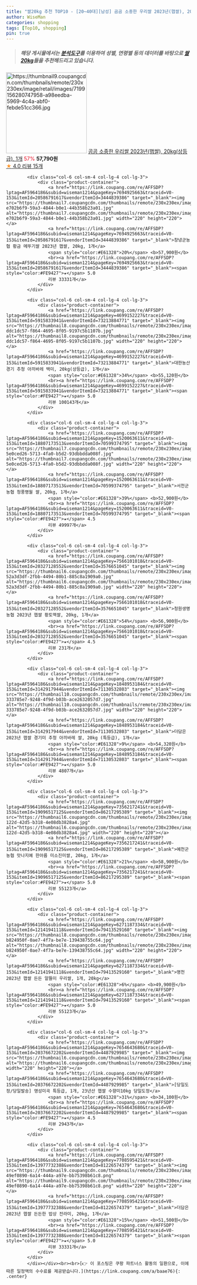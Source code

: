 ```yaml
---
title: "쌀20kg 추천 TOP10 - [20~40대][남성] 곰곰 소중한 우리쌀 2023년(햅쌀), 20kg(상등급), 1개"
author: WiseMan
categories: shopping
tags: [Top10, shopping]
pin: true
---
```


> ##### 해당 게시물에서는 [**분석도구**](https://itemscout.io/)를 이용하여 **성별**, **연령별** 등의 데이터를 바탕으로 [**쌀20kg**](https://link.coupang.com/a/baae76)들을 추천해드리고 있습니다.
<div class="container"><div class="row">
            <div class="col-6 col-sm-4 col-lg-4 col-lg-3">
                <div class="product-container">
                    <a href="https://link.coupang.com/re/AFFSDP?lptag=AF5964186&subid=wiseman1214&pageKey=166996432&traceid=V0-153&itemId=478240947&vendorItemId=4200250120" target="_blank"><img src="https://thumbnail9.coupangcdn.com/thumbnails/remote/230x230ex/image/retail/images/7199156280747958-a98eedba-5969-4c4a-abf0-febde51cc366.jpg" alt="https://thumbnail9.coupangcdn.com/thumbnails/remote/230x230ex/image/retail/images/7199156280747958-a98eedba-5969-4c4a-abf0-febde51cc366.jpg" width="220" height="220"></a>
                    <a href="https://link.coupang.com/re/AFFSDP?lptag=AF5964186&subid=wiseman1214&pageKey=166996432&traceid=V0-153&itemId=478240947&vendorItemId=4200250120" target="_blank">곰곰 소중한 우리쌀 2023년(햅쌀), 20kg(상등급), 1개</a>
                    <span style="color:#E61328">57%</span> <b>57,790원</b>
                    <br><a href="https://link.coupang.com/re/AFFSDP?lptag=AF5964186&subid=wiseman1214&pageKey=166996432&traceid=V0-153&itemId=478240947&vendorItemId=4200250120" target="_blank"><span style="color:#FE9427">★</span> 4.0
                    리뷰 15개</a>
                </div>
            </div>
            
            <div class="col-6 col-sm-4 col-lg-4 col-lg-3">
                <div class="product-container">
                    <a href="https://link.coupang.com/re/AFFSDP?lptag=AF5964186&subid=wiseman1214&pageKey=7694925663&traceid=V0-153&itemId=20586791617&vendorItemId=3444839386" target="_blank"><img src="https://thumbnail7.coupangcdn.com/thumbnails/remote/230x230ex/image/retail/images/51516029229726-e702b6f9-59a3-4844-b0e1-44b358b23a01.jpg" alt="https://thumbnail7.coupangcdn.com/thumbnails/remote/230x230ex/image/retail/images/51516029229726-e702b6f9-59a3-4844-b0e1-44b358b23a01.jpg" width="220" height="220"></a>
                    <a href="https://link.coupang.com/re/AFFSDP?lptag=AF5964186&subid=wiseman1214&pageKey=7694925663&traceid=V0-153&itemId=20586791617&vendorItemId=3444839386" target="_blank">창녕군농협 황금 메뚜기쌀 2023년 햅쌀, 20kg, 1개</a>
                    <span style="color:#E61328">20%</span> <b>57,900원</b>
                    <br><a href="https://link.coupang.com/re/AFFSDP?lptag=AF5964186&subid=wiseman1214&pageKey=7694925663&traceid=V0-153&itemId=20586791617&vendorItemId=3444839386" target="_blank"><span style="color:#FE9427">★</span> 5.0
                    리뷰 33331개</a>
                </div>
            </div>
            
            <div class="col-6 col-sm-4 col-lg-4 col-lg-3">
                <div class="product-container">
                    <a href="https://link.coupang.com/re/AFFSDP?lptag=AF5964186&subid=wiseman1214&pageKey=4699152227&traceid=V0-153&itemId=5915833941&vendorItemId=73213884771" target="_blank"><img src="https://thumbnail8.coupangcdn.com/thumbnails/remote/230x230ex/image/retail/images/8842831227227228-ddc1dc57-f864-4695-8f05-9197c5b1107b.jpg" alt="https://thumbnail8.coupangcdn.com/thumbnails/remote/230x230ex/image/retail/images/8842831227227228-ddc1dc57-f864-4695-8f05-9197c5b1107b.jpg" width="220" height="220"></a>
                    <a href="https://link.coupang.com/re/AFFSDP?lptag=AF5964186&subid=wiseman1214&pageKey=4699152227&traceid=V0-153&itemId=5915833941&vendorItemId=73213884771" target="_blank">대한농산 경기 추청 아끼바레 백미, 20kg(상등급), 1개</a>
                    <span style="color:#E61328">34%</span> <b>55,120원</b>
                    <br><a href="https://link.coupang.com/re/AFFSDP?lptag=AF5964186&subid=wiseman1214&pageKey=4699152227&traceid=V0-153&itemId=5915833941&vendorItemId=73213884771" target="_blank"><span style="color:#FE9427">★</span> 5.0
                    리뷰 100143개</a>
                </div>
            </div>
            
            <div class="col-6 col-sm-4 col-lg-4 col-lg-3">
                <div class="product-container">
                    <a href="https://link.coupang.com/re/AFFSDP?lptag=AF5964186&subid=wiseman1214&pageKey=1520063611&traceid=V0-153&itemId=18807173513&vendorItemId=70599374795" target="_blank"><img src="https://thumbnail7.coupangcdn.com/thumbnails/remote/230x230ex/image/retail/images/3320211964166796-5e0ced26-5713-4fa0-b5d2-93dbbdda008f.jpg" alt="https://thumbnail7.coupangcdn.com/thumbnails/remote/230x230ex/image/retail/images/3320211964166796-5e0ced26-5713-4fa0-b5d2-93dbbdda008f.jpg" width="220" height="220"></a>
                    <a href="https://link.coupang.com/re/AFFSDP?lptag=AF5964186&subid=wiseman1214&pageKey=1520063611&traceid=V0-153&itemId=18807173513&vendorItemId=70599374795" target="_blank">서천군농협 청풍명월 쌀, 20kg, 1개</a>
                    <span style="color:#E61328">39%</span> <b>52,900원</b>
                    <br><a href="https://link.coupang.com/re/AFFSDP?lptag=AF5964186&subid=wiseman1214&pageKey=1520063611&traceid=V0-153&itemId=18807173513&vendorItemId=70599374795" target="_blank"><span style="color:#FE9427">★</span> 4.5
                    리뷰 49997개</a>
                </div>
            </div>
            
            <div class="col-6 col-sm-4 col-lg-4 col-lg-3">
                <div class="product-container">
                    <a href="https://link.coupang.com/re/AFFSDP?lptag=AF5964186&subid=wiseman1214&pageKey=7566101018&traceid=V0-153&itemId=20327128552&vendorItemId=3576651045" target="_blank"><img src="https://thumbnail6.coupangcdn.com/thumbnails/remote/230x230ex/image/retail/images/1852782104580883-52a3d3df-2fbb-4494-80b1-885c8a1909a0.jpg" alt="https://thumbnail6.coupangcdn.com/thumbnails/remote/230x230ex/image/retail/images/1852782104580883-52a3d3df-2fbb-4494-80b1-885c8a1909a0.jpg" width="220" height="220"></a>
                    <a href="https://link.coupang.com/re/AFFSDP?lptag=AF5964186&subid=wiseman1214&pageKey=7566101018&traceid=V0-153&itemId=20327128552&vendorItemId=3576651045" target="_blank">청원생명농협 2023년 햅쌀 황토맥쌀, 20kg, 1개</a>
                    <span style="color:#E61328">54%</span> <b>56,900원</b>
                    <br><a href="https://link.coupang.com/re/AFFSDP?lptag=AF5964186&subid=wiseman1214&pageKey=7566101018&traceid=V0-153&itemId=20327128552&vendorItemId=3576651045" target="_blank"><span style="color:#FE9427">★</span> 4.5
                    리뷰 231개</a>
                </div>
            </div>
            
            <div class="col-6 col-sm-4 col-lg-4 col-lg-3">
                <div class="product-container">
                    <a href="https://link.coupang.com/re/AFFSDP?lptag=AF5964186&subid=wiseman1214&pageKey=1848953184&traceid=V0-153&itemId=3142917944&vendorItemId=71130532803" target="_blank"><img src="https://thumbnail10.coupangcdn.com/thumbnails/remote/230x230ex/image/retail/images/1046006530223236-333785e7-9248-4f9d-b03b-ace2632057d7.jpg" alt="https://thumbnail10.coupangcdn.com/thumbnails/remote/230x230ex/image/retail/images/1046006530223236-333785e7-9248-4f9d-b03b-ace2632057d7.jpg" width="220" height="220"></a>
                    <a href="https://link.coupang.com/re/AFFSDP?lptag=AF5964186&subid=wiseman1214&pageKey=1848953184&traceid=V0-153&itemId=3142917944&vendorItemId=71130532803" target="_blank">더담은 2023년 햅쌀 경기미 추청 아끼바레 쌀, 20kg (특등급), 1개</a>
                    <span style="color:#E61328">9%</span> <b>54,320원</b>
                    <br><a href="https://link.coupang.com/re/AFFSDP?lptag=AF5964186&subid=wiseman1214&pageKey=1848953184&traceid=V0-153&itemId=3142917944&vendorItemId=71130532803" target="_blank"><span style="color:#FE9427">★</span> 5.0
                    리뷰 4807개</a>
                </div>
            </div>
            
            <div class="col-6 col-sm-4 col-lg-4 col-lg-3">
                <div class="product-container">
                    <a href="https://link.coupang.com/re/AFFSDP?lptag=AF5964186&subid=wiseman1214&pageKey=7356217241&traceid=V0-153&itemId=19096517125&vendorItemId=86217295389" target="_blank"><img src="https://thumbnail6.coupangcdn.com/thumbnails/remote/230x230ex/image/retail/images/2023/06/08/16/4/eeb3e448-122d-42d5-b318-4e08db3828a4.jpg" alt="https://thumbnail6.coupangcdn.com/thumbnails/remote/230x230ex/image/retail/images/2023/06/08/16/4/eeb3e448-122d-42d5-b318-4e08db3828a4.jpg" width="220" height="220"></a>
                    <a href="https://link.coupang.com/re/AFFSDP?lptag=AF5964186&subid=wiseman1214&pageKey=7356217241&traceid=V0-153&itemId=19096517125&vendorItemId=86217295389" target="_blank">예천군농협 맛나지예 한아름 미소진미쌀, 20kg, 1개</a>
                    <span style="color:#E61328">21%</span> <b>58,900원</b>
                    <br><a href="https://link.coupang.com/re/AFFSDP?lptag=AF5964186&subid=wiseman1214&pageKey=7356217241&traceid=V0-153&itemId=19096517125&vendorItemId=86217295389" target="_blank"><span style="color:#FE9427">★</span> 5.0
                    리뷰 55123개</a>
                </div>
            </div>
            
            <div class="col-6 col-sm-4 col-lg-4 col-lg-3">
                <div class="product-container">
                    <a href="https://link.coupang.com/re/AFFSDP?lptag=AF5964186&subid=wiseman1214&pageKey=6271187334&traceid=V0-153&itemId=12141941118&vendorItemId=79413529160" target="_blank"><img src="https://thumbnail8.coupangcdn.com/thumbnails/remote/230x230ex/image/retail/images/2892846962065823-b824950f-0ae7-4f7a-be7e-139438755c64.jpg" alt="https://thumbnail8.coupangcdn.com/thumbnails/remote/230x230ex/image/retail/images/2892846962065823-b824950f-0ae7-4f7a-be7e-139438755c64.jpg" width="220" height="220"></a>
                    <a href="https://link.coupang.com/re/AFFSDP?lptag=AF5964186&subid=wiseman1214&pageKey=6271187334&traceid=V0-153&itemId=12141941118&vendorItemId=79413529160" target="_blank">명천 2023년 햅쌀 든든 알뜰미 우리쌀, 1개, 20kg</a>
                    <span style="color:#E61328">6%</span> <b>49,900원</b>
                    <br><a href="https://link.coupang.com/re/AFFSDP?lptag=AF5964186&subid=wiseman1214&pageKey=6271187334&traceid=V0-153&itemId=12141941118&vendorItemId=79413529160" target="_blank"><span style="color:#FE9427">★</span> 5.0
                    리뷰 55123개</a>
                </div>
            </div>
            
            <div class="col-6 col-sm-4 col-lg-4 col-lg-3">
                <div class="product-container">
                    <a href="https://link.coupang.com/re/AFFSDP?lptag=AF5964186&subid=wiseman1214&pageKey=7654643680&traceid=V0-153&itemId=20376672202&vendorItemId=4487929985" target="_blank"><img src="https://thumbnail6.coupangcdn.com/thumbnails/remote/230x230ex/image/vendor_inventory/e372/007ba973d7dce3a85c8dbfab67d2bef8d42b62640d5e4d45e4686d20e218.jpg" alt="https://thumbnail6.coupangcdn.com/thumbnails/remote/230x230ex/image/vendor_inventory/e372/007ba973d7dce3a85c8dbfab67d2bef8d42b62640d5e4d45e4686d20e218.jpg" width="220" height="220"></a>
                    <a href="https://link.coupang.com/re/AFFSDP?lptag=AF5964186&subid=wiseman1214&pageKey=7654643680&traceid=V0-153&itemId=20376672202&vendorItemId=4487929985" target="_blank">[당일도정/당일발송] 명성미곡 특등급, 1개, 23년산 햅쌀 수향미10kg 당일도정</a>
                    <span style="color:#E61328">31%</span> <b>34,100원</b>
                    <br><a href="https://link.coupang.com/re/AFFSDP?lptag=AF5964186&subid=wiseman1214&pageKey=7654643680&traceid=V0-153&itemId=20376672202&vendorItemId=4487929985" target="_blank"><span style="color:#FE9427">★</span> 4.5
                    리뷰 2943개</a>
                </div>
            </div>
            
            <div class="col-6 col-sm-4 col-lg-4 col-lg-3">
                <div class="product-container">
                    <a href="https://link.coupang.com/re/AFFSDP?lptag=AF5964186&subid=wiseman1214&pageKey=7708595421&traceid=V0-153&itemId=13977732388&vendorItemId=81226574379" target="_blank"><img src="https://thumbnail9.coupangcdn.com/thumbnails/remote/230x230ex/image/retail/images/1145754248032292-49ef0890-6a14-444a-a97e-bb75398b61c8.png" alt="https://thumbnail9.coupangcdn.com/thumbnails/remote/230x230ex/image/retail/images/1145754248032292-49ef0890-6a14-444a-a97e-bb75398b61c8.png" width="220" height="220"></a>
                    <a href="https://link.coupang.com/re/AFFSDP?lptag=AF5964186&subid=wiseman1214&pageKey=7708595421&traceid=V0-153&itemId=13977732388&vendorItemId=81226574379" target="_blank">더담은 2023년 햅쌀 든든한 밥상 전라미, 20kg, 1개</a>
                    <span style="color:#E61328">15%</span> <b>51,500원</b>
                    <br><a href="https://link.coupang.com/re/AFFSDP?lptag=AF5964186&subid=wiseman1214&pageKey=7708595421&traceid=V0-153&itemId=13977732388&vendorItemId=81226574379" target="_blank"><span style="color:#FE9427">★</span> 5.0
                    리뷰 33331개</a>
                </div>
            </div>
            </div></div><br><br>[👉 이 포스팅은 쿠팡 파트너스 활동의 일환으로, 이에 따른 일정액의 수수료를 제공받습니다.](https://link.coupang.com/a/baae76){: .center}